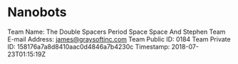 # Nanobots

Team Name:  The Double Spacers Period Space Space And Stephen
Team E-mail Address:  james@graysoftinc.com
Team Public ID:  0184
Team Private ID:  158176a7a8d8410aac0d4846a7b4230c
Timestamp:  2018-07-23T01:15:19Z
